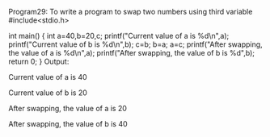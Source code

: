 Program29: To write a program to swap two numbers using third variable
#include<stdio.h>

int main()
{
    int a=40,b=20,c;
    printf("Current value of a is %d\n",a);
    printf("Current value of b is %d\n",b);
    c=b;
    b=a;
    a=c;
    printf("After swapping, the value of a is %d\n",a);
    printf("After swapping, the value of b is %d",b);
	return 0;
  }
Output:

Current value of a is 40

Current value of b is 20

After swapping, the value of a is 20

After swapping, the value of b is 40

